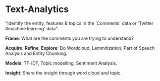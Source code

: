 # Text-Analytics

"Identify the entity, features & topics in the 'Comments' data or 'Twitter #machine learning' data".

**Frame**: What are the comments you are trying to understand?

**Acquire**: **Refine**, **Explore**: Do Wordcloud, Lemmitization, Part of Speech Analysis and Entity Chunking.

**Models**: TF-IDF, Topic modelling, Sentiment Analysis.

**Insight**: Share the insight through word cloud and topic.
